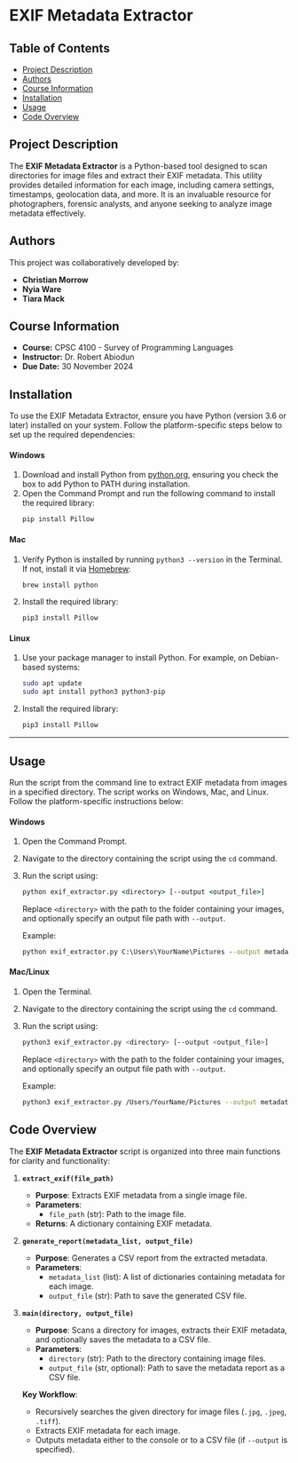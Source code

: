 # EXIF Metadata Extractor

## Table of Contents
- [Project Description](#project-description) 
- [Authors](#authors)
- [Course Information](#course-information)
- [Installation](#installation)
- [Usage](#usage)
- [Code Overview](#code-overview)

## Project Description
The **EXIF Metadata Extractor** is a Python-based tool designed to scan directories for image files and extract their EXIF metadata. This utility provides detailed information for each image, including camera settings, timestamps, geolocation data, and more. It is an invaluable resource for photographers, forensic analysts, and anyone seeking to analyze image metadata effectively.

## Authors
This project was collaboratively developed by:
- **Christian Morrow**
- **Nyia Ware**
- **Tiara Mack**

## Course Information
- **Course:** CPSC 4100 - Survey of Programming Languages
- **Instructor:** Dr. Robert Abiodun
- **Due Date:** 30 November 2024

## Installation
To use the EXIF Metadata Extractor, ensure you have Python (version 3.6 or later) installed on your system. Follow the platform-specific steps below to set up the required dependencies:

#### Windows
1. Download and install Python from [python.org](https://www.python.org/downloads/), ensuring you check the box to add Python to PATH during installation.
2. Open the Command Prompt and run the following command to install the required library:
   ```cmd
   pip install Pillow
   ```

#### Mac
1. Verify Python is installed by running `python3 --version` in the Terminal. If not, install it via [Homebrew](https://brew.sh/):
   ```bash
   brew install python
   ```
2. Install the required library:
   ```bash
   pip3 install Pillow
   ```

#### Linux
1. Use your package manager to install Python. For example, on Debian-based systems:
   ```bash
   sudo apt update
   sudo apt install python3 python3-pip
   ```
2. Install the required library:
   ```bash
   pip3 install Pillow
   ```

---

## Usage
Run the script from the command line to extract EXIF metadata from images in a specified directory. The script works on Windows, Mac, and Linux. Follow the platform-specific instructions below:

#### Windows
1. Open the Command Prompt.
2. Navigate to the directory containing the script using the `cd` command.
3. Run the script using:
   ```cmd
   python exif_extractor.py <directory> [--output <output_file>]
   ```
   Replace `<directory>` with the path to the folder containing your images, and optionally specify an output file path with `--output`.

   Example:
   ```cmd
   python exif_extractor.py C:\Users\YourName\Pictures --output metadata_report.csv
   ```

#### Mac/Linux
1. Open the Terminal.
2. Navigate to the directory containing the script using the `cd` command.
3. Run the script using:
   ```bash
   python3 exif_extractor.py <directory> [--output <output_file>]
   ```
   Replace `<directory>` with the path to the folder containing your images, and optionally specify an output file path with `--output`.

   Example:
   ```bash
   python3 exif_extractor.py /Users/YourName/Pictures --output metadata_report.csv
   ```

## Code Overview

The **EXIF Metadata Extractor** script is organized into three main functions for clarity and functionality:

1. **`extract_exif(file_path)`**  
   - **Purpose**: Extracts EXIF metadata from a single image file.  
   - **Parameters**:  
     - `file_path` (str): Path to the image file.  
   - **Returns**: A dictionary containing EXIF metadata.  

2. **`generate_report(metadata_list, output_file)`**  
   - **Purpose**: Generates a CSV report from the extracted metadata.  
   - **Parameters**:  
     - `metadata_list` (list): A list of dictionaries containing metadata for each image.  
     - `output_file` (str): Path to save the generated CSV file.  

3. **`main(directory, output_file)`**  
   - **Purpose**: Scans a directory for images, extracts their EXIF metadata, and optionally saves the metadata to a CSV file.  
   - **Parameters**:  
     - `directory` (str): Path to the directory containing image files.  
     - `output_file` (str, optional): Path to save the metadata report as a CSV file.  

   **Key Workflow**:  
   - Recursively searches the given directory for image files (`.jpg`, `.jpeg`, `.tiff`).  
   - Extracts EXIF metadata for each image.  
   - Outputs metadata either to the console or to a CSV file (if `--output` is specified).  
